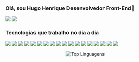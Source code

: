 ### Olá, sou Hugo Henrique Desenvolvedor Front-End👋
 <a href = "mailto:hugoholiveira45@gmail.com"><img src="https://img.shields.io/badge/-Gmail-%23333?style=for-the-badge&logo=gmail&logoColor=white" target="_blank"></a>
<a href="https://www.linkedin.com/in/hugo-oliveira-b921691a4/" target="_blank"><img src="https://img.shields.io/badge/-LinkedIn-%230077B5?style=for-the-badge&logo=linkedin&logoColor=white" target="_blank"></a> 

### Tecnologias que trabalho no dia a dia
<div style="display: inline_block">
  <img align="center alt="angular" src="https://img.shields.io/badge/Angular-DD0031?style=for-the-badge&logo=angular&logoColor=white"/>
  <img align="center alt="html5" src="https://img.shields.io/badge/HTML5-E34F26?style=for-the-badge&logo=html5&logoColor=white"/>
  <img align="center alt="css" src="https://img.shields.io/badge/CSS3-1572B6?style=for-the-badge&logo=css3&logoColor=white"/>
  <img align="center alt="sass" src="https://img.shields.io/badge/Sass-CC6699?style=for-the-badge&logo=sass&logoColor=white"/>
  <img align="center alt="typescript" src="https://img.shields.io/badge/TypeScript-007ACC?style=for-the-badge&logo=typescript&logoColor=white"/>
  <img align="center alt="javascript" src="https://img.shields.io/badge/JavaScript-F7DF1E?style=for-the-badge&logo=javascript&logoColor=black"/>
  <img align="center alt="bootstrap" src="https://img.shields.io/badge/Bootstrap-563D7C?style=for-the-badge&logo=bootstrap&logoColor=white"/>
  <img align="center alt="jasmine" src="https://img.shields.io/badge/Jest-323330?style=for-the-badge&logo=Jest&logoColor=white"/>
  <img align="center alt="figma" src="https://img.shields.io/badge/Figma-F24E1E?style=for-the-badge&logo=figma&logoColor=white"/>
  <img align="center alt="node" src="https://img.shields.io/badge/Node.js-43853D?style=for-the-badge&logo=node.js&logoColor=white"/>
  <img align="center alt="powershell" src="https://img.shields.io/badge/powershell-5391FE?style=for-the-badge&logo=powershell&logoColor=white"/>
  <img align="center alt="heroku" src="https://img.shields.io/badge/Heroku-430098?style=for-the-badge&logo=heroku&logoColor=white"/>
  <img align="center alt="google" src="https://img.shields.io/badge/Google_Cloud-4285F4?style=for-the-badge&logo=google-cloud&logoColor=white"/>
  <img align="center alt="R" src="https://img.shields.io/badge/R-276DC3?style=for-the-badge&logo=r&logoColor=white"/>
  <img align="center alt="py" src="https://img.shields.io/badge/Python-3776AB?style=for-the-badge&logo=python&logoColor=white"/>
  <img align="center alt="sql" src="https://img.shields.io/badge/PostgreSQL-316192?style=for-the-badge&logo=postgresql&logoColor=white"/>
  <img align="center alt="github" src="https://img.shields.io/badge/GitHub-100000?style=for-the-badge&logo=github&logoColor=white"/>
  <img align="center alt="git" src="https://img.shields.io/badge/GIT-E44C30?style=for-the-badge&logo=git&logoColor=white"/>
</div>


 <div style="align-items: center;
      justify-content: center;
      align-self: center;
      text-align: center;">
  
  ![Top Linguagens](https://github-readme-stats.vercel.app/api/top-langs/?username=hugoh92&layout=compact)
  
</div>




<!--
**hugoh92/hugoh92** is a ✨ _special_ ✨ repository because its `README.md` (this file) appears on your GitHub profile.

Here are some ideas to get you started:

- 🔭 I’m currently working on ...
- 🌱 I’m currently learning ...
- 👯 I’m looking to collaborate on ...
- 🤔 I’m looking for help with ...
- 💬 Ask me about ...
- 📫 How to reach me: ...
- 😄 Pronouns: ...
- ⚡ Fun fact: ...
-->
